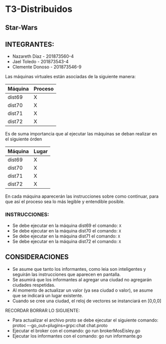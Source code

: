 # T3-Distribuidos
## Star-Wars

## INTEGRANTES:
- Nazareth Díaz - 201873560-4
- Jael Toledo - 201873543-4
- Clemente Donoso - 201873546-9

Las máquinas virtuales están asociadas de la siguiente manera:

|Máquina | Proceso |
| ----- | ----- |
| dist69 | X |
| dist70 | X |
| dist71 | X |
| dist72 | X |

Es de suma importancia que al ejecutar las máquinas se deban realizar en el siguiente órden

|Máquina | Lugar |
| ----- | ----- |
| dist69 | X |
| dist70 | X |
| dist71 | X |
| dist72 | X |

En cada máquina aparecerán las instrucciones sobre como continuar, para que así el proceso sea lo más legible y entendible posible.

### INSTRUCCIONES:
- Se debe ejecutar en la máquina dist69 el comando: ``` X ```
- Se debe ejecutar en la máquina dist70 el comando: ``` X ``` 
- Se debe ejecutar en la máquina dist71 el comando: ``` X ``` 
- Se debe ejecutar en la máquina dist72 el comando: ``` X ``` 

## CONSIDERACIONES
- Se asume que tanto los informantes, como leia son inteligentes y seguirán las instrucciones que aparecen en pantalla.
- Se asumirá que los informantes al agregar una ciudad no agregarán ciudades respetidas.
- Al momento de actualizar un valor (ya sea ciudad o valor), se asume que se indicará un lugar existente.
- Cuando se cree una ciudad, el reloj de vectores se instanciará en [0,0,0]

RECORDAR BORRAR LO SIGUIENTE:

- Para actualizar el archivo proto se debe ejecutar el siguiente comando: protoc --go_out=plugins=grpc:chat chat.proto
- Ejecutar el broker con el comando: go run brokerMosEisley.go
- Ejecutar los informantes con el comando: go run informante.go